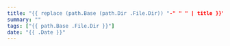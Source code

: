 ```yaml
---
title: "{{ replace (path.Base (path.Dir .File.Dir)) "-" " " | title }}"
summary: ""
tags: ["{{ path.Base .File.Dir }}"]
date: "{{ .Date }}"
---
```

